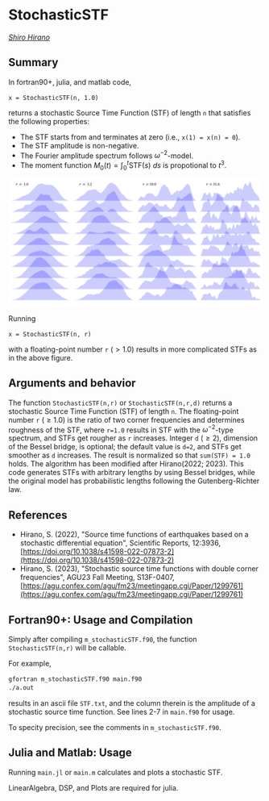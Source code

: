 # StochasticSTF

<address><a href="https://interfacial.jp/">Shiro Hirano</a></address>

## Summary

In fortran90+, julia, and matlab code, 
```
x = StochasticSTF(n, 1.0)
```
returns a stochastic Source Time Function (STF) of length `n` that satisfies the following properties:
+ The STF starts from and terminates at zero (i.e., `x(1) = x(n) = 0`).
+ The STF amplitude is non-negative.
+ The Fourier amplitude spectrum follows $\omega^{-2}$-model.
+ The moment function $M_0(t) = \displaystyle\int_0^t \textrm{STF}(s) \ ds$ is propotional to $t^3$.

![img/SSTFs.png](img/SSTFs.png)

Running
```
x = StochasticSTF(n, r)
```
with a floating-point number `r` $(> 1.0)$ results in more complicated STFs as in the above figure.

## Arguments and behavior

The function `StochasticSTF(n,r)` or `StochasticSTF(n,r,d)` returns a stochastic Source Time Function (STF) of length `n`.
The floating-point number `r` $(\ge 1.0)$ is the ratio of two corner frequencies and determines roughness of the STF, where `r=1.0` results in STF with the $\omega^{-2}$-type spectrum, and STFs get rougher as `r` increases.
Integer `d` $(\ge 2)$, dimension of the Bessel bridge, is optional; the default value is `d=2`, and STFs get smoother as `d` increases.
The result is normalized so that `sum(STF) = 1.0` holds.
The algorithm has been modified after Hirano(2022; 2023).
This code generates STFs with arbitrary lengths by using Bessel bridges, while the original model has probabilistic lengths following the Gutenberg-Richter law.

## References
+ Hirano, S. (2022), "Source time functions of earthquakes based on a stochastic differential equation", Scientific Reports, 12:3936, [https://doi.org/10.1038/s41598-022-07873-2](https://doi.org/10.1038/s41598-022-07873-2)
+ Hirano, S. (2023), "Stochastic source time functions with double corner frequencies", AGU23 Fall Meeting, S13F-0407, [https://agu.confex.com/agu/fm23/meetingapp.cgi/Paper/1299761](https://agu.confex.com/agu/fm23/meetingapp.cgi/Paper/1299761)


## Fortran90+: Usage and Compilation

Simply after compiling `m_stochasticSTF.f90`, the function `StochasticSTF(n,r)` will be callable.

For example, 
```bash
gfortran m_stochasticSTF.f90 main.f90
./a.out
```
results in an ascii file `STF.txt`, and the column therein is the amplitude of a stochastic source time function. See lines 2-7 in `main.f90` for usage.

To specity precision, see the comments in `m_stochasticSTF.f90`.

## Julia and Matlab: Usage

Running `main.jl` or `main.m` calculates and plots a stochastic STF.

LinearAlgebra, DSP, and Plots are required for julia.
